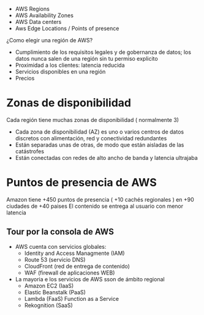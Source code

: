 - AWS Regions
- AWS Availability Zones 
- AWS Data centers 
- Aws Edge Locations / Points of presence

¿Como elegir una región de AWS?
- Cumplimiento de los requisitos legales y de gobernanza de datos; los datos nunca salen de una región sin tu permiso explicito
- Proximidad a los clientes: latencia reducida
- Servicios disponibles en una región
- Precios

# Zonas de disponibilidad

Cada región tiene muchas zonas de disponibilidad ( normalmente 3)
- Cada zona de disponibilidad (AZ) es uno o varios centros de datos discretos con alimentación, red y conectividad redundantes
- Están separadas unas de otras, de modo que están aisladas de las catástrofes
- Están conectadas con redes de alto ancho de banda y latencia ultrajaba

# Puntos de presencia de AWS

Amazon tiene +450 puntos de presencia ( +10 cachés regionales ) en +90 ciudades de +40 paises
El contenido se entrega al usuario con menor latencia

## Tour por la consola de AWS
- AWS cuenta con servicios globales:
	- Identity and Access Managmente (IAM)
	- Route 53 (servicio DNS)
	- CloudFront (red de entrega de contenido)
	- WAF (firewall de aplicaciones WEB)
- La mayoria e los servicios de AWS sson de ámbito regional
	- Amazon EC2 (IaaS)
	- Elastic Beanstalk (PaaS)
	- Lambda (FaaS) Function as a Service
	- Rekognition (SaaS)